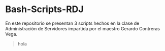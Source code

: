 # Bash-Scripts-RDJ
En este repositorio se presentan 3 scripts hechos en la clase de Administración de Servidores impartida por el maestro Gerardo Contreras Vega.
>hola
